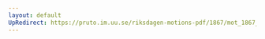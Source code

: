 ```yaml
---
layout: default
UpRedirect: https://pruto.im.uu.se/riksdagen-motions-pdf/1867/mot_1867__ak__283/mot_1867__ak__283-001.pdf
---
```

